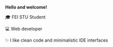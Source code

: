 **Hello and welcome!**  

🎓 FEI STU Student

💻 Web developer

✨ I like clean code and minimalistic IDE interfaces  
